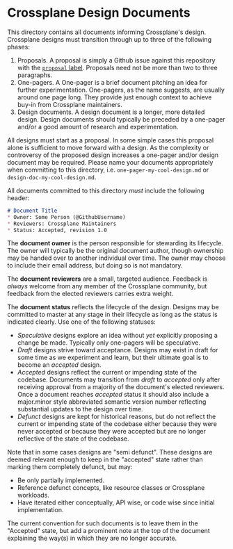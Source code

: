 # Crossplane Design Documents

This directory contains all documents informing Crossplane's design. Crossplane
designs must transition through up to three of the following phases:

1. Proposals. A proposal is simply a Github issue against this repository with
   the [`proposal` label][proposal-label]. Proposals need not be more than two
   to three paragraphs.
2. One-pagers. A One-pager is a brief document pitching an idea for further
   experimentation. One-pagers, as the name suggests, are usually around one
   page long. They provide just enough context to achieve buy-in from Crossplane
   maintainers.
3. Design documents. A design document is a longer, more detailed design. Design
   documents should typically be preceded by a one-pager and/or a good amount
   of research and experimentation.

All designs must start as a proposal. In some simple cases this proposal alone
is sufficient to move forward with a design. As the complexity or controversy of
the proposed design increases a one-pager and/or design document may be
required. Please name your documents appropriately when committing to this
directory, i.e. `one-pager-my-cool-design.md` or `design-doc-my-cool-design.md`.

All documents committed to this directory _must_ include the following header:

```markdown
# Document Title
* Owner: Some Person (@GithubUsername)
* Reviewers: Crossplane Maintainers
* Status: Accepted, revision 1.0
```

The __document owner__ is the person responsible for stewarding its lifecycle.
The owner will typically be the original document author, though ownership may
be handed over to another individual over time. The owner may choose to include
their email address, but doing so is not mandatory.

The __document reviewers__ are a small, targeted audience. Feedback is _always_
welcome from any member of the Crossplane community, but feedback from the
elected reviewers carries extra weight.

The __document status__ reflects the lifecycle of the design. Designs may be
committed to master at any stage in their lifecycle as long as the status is
indicated clearly. Use one of the following statuses:

* _Speculative_ designs explore an idea without _yet_ explicitly proposing a
  change be made. Typically only one-pagers will be speculative.
* _Draft_ designs strive toward acceptance. Designs may exist in draft for
  some time as we experiment and learn, but their ultimate goal is to become
  an _accepted_ design.
* _Accepted_ designs reflect the current or impending state of the codebase.
  Documents may transition from _draft_ to _accepted_ only after receiving
  approval from a majority of the document's elected reviewers. Once a
  document reaches _accepted_ status it should also include a major.minor
  style abbreviated semantic version number reflecting substantial updates to
  the design over time.
* _Defunct_ designs are kept for historical reasons, but do not reflect the
  current or impending state of the codebase either because they were never
  accepted or because they were accepted but are no longer reflective of the
  state of the codebase.

Note that in some cases designs are "semi defunct". These designs are deemed
relevant enough to keep in the "accepted" state rather than marking them
completely defunct, but may:

* Be only partially implemented.
* Reference defunct concepts, like resource classes or Crossplane workloads.
* Have iterated either conceptually, API wise, or code wise since initial
  implementation.

The current convention for such documents is to leave them in the "Accepted"
state, but add a prominent note at the top of the document explaining the way(s)
in which they are no longer accurate.

[proposal-label]: https://github.com/crossplane/crossplane/issues?utf8=%E2%9C%93&q=is%3Aissue+label%3Aproposal